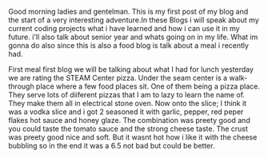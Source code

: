 Good morning ladies and gentelman. This is my first post of my blog and the start of a very interesting adventure.In these Blogs i will speak about my  current coding projects what i have learned and how i can use it in my future. i'll also talk about senior year and whats going on in my life. What im gonna do also since this is also a food blog is talk about a meal i recently had.

First meal first blog we will be talking about what I had for lunch yesterday we are rating the STEAM Center pizza. Under the seam center is a walk-through place where a few food places sit. One of them being a pizza place. They serve lots of diiferent pizzas that I am to lazy to learn the name of. They make them all in electrical stone oven. Now onto the slice; I think it was a vodka slice and i got 2 seasoned it with garlic, pepper, red peper flakes hot sauce and honey glaze. The combination was preety good and you could taste the tomato sauce and the strong cheese taste. The crust was preety good nice and soft. But it wasnt hot how i like it with the cheese bubbling  so in the end it was a 6.5 not bad but could be better.

